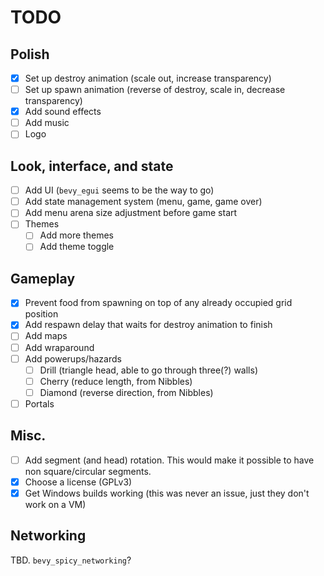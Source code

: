 # TODO

## Polish

- [x] Set up destroy animation (scale out, increase transparency)
- [ ] Set up spawn animation (reverse of destroy, scale in, decrease transparency)
- [x] Add sound effects
- [ ] Add music
- [ ] Logo

## Look, interface, and state

- [ ] Add UI (`bevy_egui` seems to be the way to go)
- [ ] Add state management system (menu, game, game over)
- [ ] Add menu arena size adjustment before game start
- [ ] Themes
	- [ ] Add more themes
	- [ ] Add theme toggle

## Gameplay

- [x] Prevent food from spawning on top of any already occupied grid position
- [x] Add respawn delay that waits for destroy animation to finish
- [ ] Add maps
- [ ] Add wraparound
- [ ] Add powerups/hazards
	- [ ] Drill (triangle head, able to go through three(?) walls)
	- [ ] Cherry (reduce length, from Nibbles)
	- [ ] Diamond (reverse direction, from Nibbles)
- [ ] Portals

## Misc.

- [ ] Add segment (and head) rotation.
	This would make it possible to have non square/circular segments.
- [x] Choose a license (GPLv3)
- [x] Get Windows builds working (this was never an issue, just they don't work on a VM)

## Networking

TBD. `bevy_spicy_networking`?